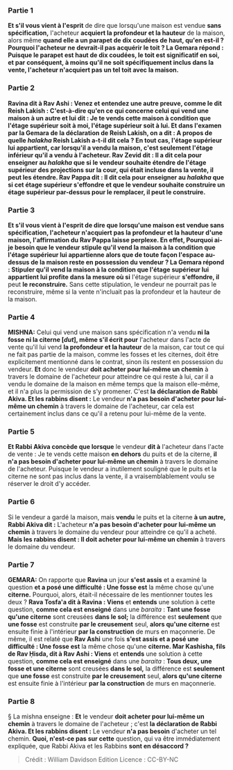 
### Partie 1
<b>Et s'il vous vient à l'esprit</b> de dire que lorsqu'une maison est vendue <b>sans spécification,</b> l'acheteur <b>acquiert la profondeur et la hauteur</b> de la maison, alors même <b>quand elle a un parapet <b>de dix coudées de haut, qu'en est-il ? </b> Pourquoi l'acheteur ne devrait-il pas acquérir le toit ? La Gemara répond : <b>Puisque</b> le parapet <b>est haut de dix coudées,</b> le toit <b>est significatif</b> en soi, et par conséquent, à moins qu'il ne soit spécifiquement inclus dans la vente, l'acheteur n'acquiert pas un tel toit avec la maison.

### Partie 2
<b>Ravina dit à Rav Ashi : Venez</b> et <b>entendez</b> une autre preuve, <b>comme le dit Reish Lakish : C'est-à-dire</b> qu'en ce qui concerne celui <b>qui vend une maison à un autre et lui dit :</b> Je te vends cette maison <b>à condition que l'étage supérieur soit à moi, l'étage supérieur soit à lui. Et</b> dans l'examen par la Gemara de la déclaration de Reish Lakish, <b>on a dit : A propos de quelle <i>halakha</i></b> Reish Lakish a-t-il dit cela ? En tout cas, l'étage supérieur lui appartient, car lorsqu'il a vendu la maison, c'est seulement l'étage inférieur qu'il a vendu à l'acheteur. <b>Rav Zevid dit :</b> Il a dit cela pour enseigner au <i>halakha</i> <b>que si</b> le vendeur <b>souhaite étendre de</b> l'étage supérieur des <b>projections</b> sur la cour, qui était incluse dans la vente, <b>il peut les étendre</b>. <b>Rav Pappa dit :</b> Il dit cela pour enseigner au <i>halakha</i> <b>que si</b> cet étage supérieur s'effondre et que le vendeur <b>souhaite construire un étage supérieur par-dessus</b> pour le remplacer, <b>il peut le construire</b>.

### Partie 3
<b>Et s'il vous vient à l'esprit</b> de dire que lorsqu'une maison est vendue <b>sans spécification,</b> l'acheteur <b>n'acquiert pas</b> la profondeur et la hauteur d'une maison, l'affirmation du Rav Pappa laisse perplexe. En effet, <b>Pourquoi ai-je</b> besoin que le vendeur stipule qu'il vend la maison <b>à la condition</b> que l'étage supérieur lui appartienne alors que de toute façon l'espace au-dessus de la maison reste en possession du vendeur ? La Gemara répond : Stipuler qu'il vend la maison <b>à la condition</b> que l'étage supérieur lui appartient <b>lui profite</b> dans la mesure où si</b> l'étage supérieur <b>s'effondre, il</b> peut <b>le reconstruire.</b> Sans cette stipulation, le vendeur ne pourrait pas le reconstruire, même si la vente n'incluait pas la profondeur et la hauteur de la maison.

### Partie 4
<strong>MISHNA:</strong> Celui qui vend une maison sans spécification n'a vendu <b>ni la fosse ni la citerne [<i>dut</i>], même s'il écrit pour</b> l'acheteur dans l'acte de vente qu'il lui vend <b>la profondeur et la hauteur</b> de la maison, car tout ce qui ne fait pas partie de la maison, comme les fosses et les citernes, doit être explicitement mentionné dans le contrat, sinon ils restent en possession du vendeur. <b>Et</b> donc le vendeur <b>doit acheter pour lui-même un chemin</b> à travers le domaine de l'acheteur pour atteindre ce qui reste à lui, car il a vendu le domaine de la maison en même temps que la maison elle-même, et il n'a plus la permission de s'y promener. C'est <b>la déclaration de Rabbi Akiva. Et les rabbins disent :</b> Le vendeur <b>n'a pas besoin d'acheter pour lui-même un chemin</b> à travers le domaine de l'acheteur, car cela est certainement inclus dans ce qu'il a retenu pour lui-même de la vente.

### Partie 5
<b>Et Rabbi Akiva concède que lorsque</b> le vendeur <b>dit à</b> l'acheteur dans l'acte de vente : Je te vends cette maison <b>en dehors</b> du puits et de la citerne, <b>il n'a pas besoin d'acheter pour lui-même un chemin</b> à travers le domaine de l'acheteur. Puisque le vendeur a inutilement souligné que le puits et la citerne ne sont pas inclus dans la vente, il a vraisemblablement voulu se réserver le droit d'y accéder.

### Partie 6
Si le vendeur a gardé la maison, mais <b>vendu</b> le puits et la citerne <b>à un autre, Rabbi Akiva dit :</b> L'acheteur <b>n'a pas besoin d'acheter pour lui-même un chemin</b> à travers le domaine du vendeur pour atteindre ce qu'il a acheté. <b>Mais les rabbins disent : Il doit acheter pour lui-même un chemin</b> à travers le domaine du vendeur.

### Partie 7
<strong>GEMARA:</strong> On rapporte que <b>Ravina</b> un jour <b>s'est assis</b> et a examiné la question <b>et a posé une difficulté : Une fosse est</b> la même chose qu'une <b>citerne.</b> Pourquoi, alors, était-il nécessaire de les mentionner toutes les deux ? <b>Rava Tosfa'a dit à Ravina : Viens</b> et <b>entends</b> une solution à cette question, <b>comme cela est enseigné</b> dans une <i>baraita</i> : <b>Tant une fosse qu'une citerne</b> sont creusées <b>dans le sol;</b> la différence est <b>seulement</b> que <b>une fosse</b> est construite <b>par le creusement</b> seul, <b>alors qu'une citerne</b> est ensuite finie à l'intérieur <b>par la construction</b> de murs en maçonnerie. De même, il est relaté que <b>Rav Ashi</b> une fois <b>s'est assis et a posé une difficulté : Une fosse est</b> la même chose qu'une <b>citerne. Mar Kashisha, fils de Rav Ḥisda, dit à Rav Ashi : Viens</b> et <b>entends</b> une solution à cette question, <b>comme cela est enseigné</b> dans une <i>baraita</i> : <b>Tous deux, une fosse et une citerne</b> sont creusées <b>dans le sol,</b> la différence est <b>seulement</b> que <b>une fosse</b> est construite <b>par le creusement</b> seul, <b>alors qu'une citerne</b> est ensuite finie à l'intérieur <b>par la construction</b> de murs en maçonnerie.

### Partie 8
§ La mishna enseigne : <b>Et</b> le vendeur <b>doit acheter pour lui-même un chemin</b> à travers le domaine de l'acheteur ; c'est <b>la déclaration de Rabbi Akiva. Et les rabbins disent :</b> Le vendeur <b>n'a pas besoin</b> d'acheter un tel chemin. <b>Quoi, n'est-ce pas sur cette</b> question, qui va être immédiatement expliquée, que Rabbi Akiva et les Rabbins <b>sont en désaccord ?</b>

>Crédit : William Davidson Edition
>Licence : CC-BY-NC